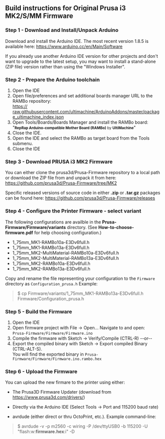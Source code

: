 ## Build instructions for Original Prusa i3 MK2/S/MM Firmware

### Step 1 - Download and Install/Unpack Arduino

Download and install the Arduino IDE. The most recent version 1.8.5 is available here:
<a href="https://www.arduino.cc/en/Main/Software" target="_blank">https://www.arduino.cc/en/Main/Software</a>

If you already use another Arduino IDE version for other projects and don't want to upgrade to the latest setup, you may want to install a stand-alone (ZIP file) version rather than using the "Windows Installer".

### Step 2 - Prepare the Arduino toolchain

1. Open the IDE
2. Open file/preferences and set additional boards manager URL to the RAMBo repository:<br/> <a href="https:// raw.githubusercontent.com/ultimachine/ArduinoAddons/master/package_ultimachine_index.json" target="_blank">https:// raw.githubusercontent.com/ultimachine/ArduinoAddons/master/package_ultimachine_index.json</a>
3. Open Tools/Boards/Boards Manager and install the RAMBo board:<br/>"<small>**RepRap Arduino-compatible Mother Board (RAMBo)** by **UltiMachine**</small>"
4. Close the IDE.
5. Open the IDE and select the RAMBo as target board from the Tools submenu.
6. Close the IDE

### Step 3 - Download PRUSA i3 MK2 Firmware

You can either clone the prusa3d/Prusa-Firmware repository to a local path or download the ZIP file from and unpack it from here:
<a href="https://github.com/prusa3d/Prusa-Firmware/tree/MK2" target="_blank">https://github.com/prusa3d/Prusa-Firmware/tree/MK2</a>

Specific released versions of source code in either **.zip** or **.tar.gz** packages can be found here:
<a href="https://github.com/prusa3d/Prusa-Firmware/releases" target="_blank">https://github.com/prusa3d/Prusa-Firmware/releases</a>

### Step 4 - Configure the Printer Firmware - select variant

The following configurations are availble in the __Prusa-Firmware/Firmware/variants__ directory.
(See **How-to-choose-firmware.pdf** for help choosing configuration.)

* 1_75mm_MK1-RAMBo10a-E3Dv6full.h
* 1_75mm_MK1-RAMBo13a-E3Dv6full.h
* 1_75mm_MK2-MultiMaterial-RAMBo10a-E3Dv6full.h
* 1_75mm_MK2-MultiMaterial-RAMBo13a-E3Dv6full.h
* 1_75mm_MK2-RAMBo10a-E3Dv6full.h
* 1_75mm_MK2-RAMBo13a-E3Dv6full.h

Copy and rename the file representing your configuration to the ``Firmware`` directory as ``Configuration_prusa.h`` Example:
> $ cp Firmware/variants/1_75mm_MK1-RAMBo13a-E3Dv6full.h Firmware/Configuration_prusa.h

### Step 5 - Build the Firmware

1. Open the IDE
2. Open firmware project with File -> Open... Navigate to and open:<br/>
 ``Prusa-Firmware/Firmware/Firmware.ino``
3. Compile the firmware with Sketch -> Verify/Compile (CTRL-R) --or--
4. Export the compiled binary with Sketch -> Export compiled Binary (CTRL-ALT-S).<br/>
You will find the exported binary in ``Prusa-Firmware/Firmware/Firmware.ino.rambo.hex``


### Step 6 - Upload the Firmware

You can upload the new firmare to the printer using either:

* The Prusa3D Firmware Updater (download from <a href="https://www.prusa3d.com/drivers/" target="_blank">https://www.prusa3d.com/drivers/</a>)

* Directly via the Arduino IDE (Select Tools -> Port and 115200 baud rate)

* avrdude (either direct or thru OctoPrint, etc.). Example command-line:
>$ avrdude -v -p m2560 -c wiring -P /dev/ttyUSB0 -b 115200 -U "flash:w:**firmware.hex**:i" -D
